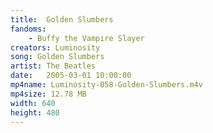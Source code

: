 ```yaml
---
title:  Golden Slumbers
fandoms:
    - Buffy the Vampire Slayer
creators: Luminosity
song: Golden Slumbers
artist: The Beatles
date:   2005-03-01 10:00:00
mp4name: Luminosity-058-Golden-Slumbers.m4v
mp4size: 12.78 MB
width: 640
height: 480
---
```



  